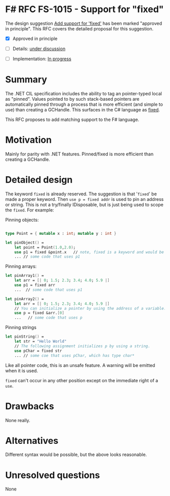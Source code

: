 # F# RFC FS-1015 - Support for "fixed"

The design suggestion [Add support for 'fixed'](https://fslang.uservoice.com/forums/245727-f-language/suggestions/5663721-add-support-for-fixed) has been marked "approved in principle".
This RFC covers the detailed proposal for this suggestion.

* [x] Approved in principle
* [ ] Details: [under discussion](https://github.com/fsharp/FSharpLangDesign/issues/FILL-ME-IN)
* [ ] Implementation: [In progress](https://github.com/Microsoft/visualfsharp/pull/FILL-ME-IN)


# Summary
[summary]: #summary

The .NET CIL specification includes the ability to tag an pointer-typed local as "pinned".  Values pointed to by such 
stack-based pointers are automatically pinned through a process that is more efficient (and simple to use) than creating a GCHandle.  This surfaces in the C# language as [fixed](https://msdn.microsoft.com/en-us/library/f58wzh21.aspx).  

This RFC proposes to add matching support to the F# language.



# Motivation
[motivation]: #motivation

Mainly for parity with .NET features.  Pinned/fixed is more efficient than creating a GCHandle. 

# Detailed design
[design]: #detailed-design

The keyword ``fixed`` is already reserved. The suggestion is that '`fixed`' be made a proper keyword. Then ``use p = fixed addr`` is used to pin an address or string.  This is not a try/finally IDisposable, but is just being used to scope the ``fixed``.  For example:

Pinning objects:

```fsharp

type Point = { mutable x : int; mutable y : int }

let pinObject() = 
    let point = Point(1.0,2.0);
    use p1 = fixed &point.x   // note, fixed is a keyword and would be highlighted
    ... // some code that uses p1
```

Pinning arrays:

```fsharp
let pinArray1() = 
    let arr = [| 0; 1.5; 2.3; 3.4; 4.0; 5.9 |]
    use p1 = fixed arr
    ...  // some code that uses p1

let pinArray2() = 
    let arr = [| 0; 1.5; 2.3; 3.4; 4.0; 5.9 |]
    // You can initialize a pointer by using the address of a variable. 
    use p = fixed &arr.[0]
    ...   // some code that uses p
```
Pinning strings
```fsharp
let pinString() = 
    let str = "Hello World"
    // The following assignment initializes p by using a string.
    use pChar = fixed str
    ... // some coe that uses pChar, which has type char*
```

Like all pointer code, this is an unsafe feature.  A warning will be emitted when it is used.

``fixed`` can't occur in any other position except on the immediate right of a ``use``.

# Drawbacks
[drawbacks]: #drawbacks

None really.

# Alternatives
[alternatives]: #alternatives

Different syntax would be possible, but the above looks reasonable.

# Unresolved questions
[unresolved]: #unresolved-questions

None
